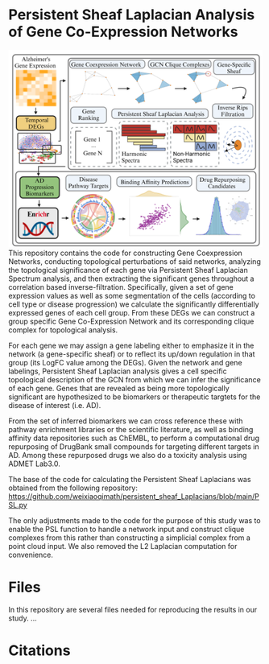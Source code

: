 # Persistent Sheaf Laplacian Analysis of Gene Co-Expression Networks
![Diagram](PSL_flow.png "Workflow Diagram")
This repository contains the code for constructing Gene Coexpression Networks, conducting topological perturbations of said networks, analyzing the topological significance of each gene via Persistent Sheaf Laplacian Spectrum analysis, and then extracting the significant genes throughout a correlation based inverse-filtration. Specifically, given a set of gene expression values as well as some segmentation of the cells (according to cell type or disease progression) we calculate the significantly differentially expressed genes of each cell group. From these DEGs we can construct a group specific Gene Co-Expression Network and its corresponding clique complex for topological analysis. 

For each gene we may assign a gene labeling either to emphasize it in the network (a gene-specific sheaf) or to reflect its up/down regulation in that group (its LogFC value among the DEGs). Given the network and gene labelings, Persistent Sheaf Laplacian analysis gives a cell specific topological description of the GCN from which we can infer the significance of each gene. Genes that are revealed as being more topologically significant are hypothesized to be biomarkers or therapeutic targtets for the disease of interest (i.e. AD). 

From the set of inferred biomarkers we can cross reference these with pathway enrichment libraries or the scientific literature, as well as binding affinity data repositories such as ChEMBL, to perform a computational drug repurposing of DrugBank small compounds for targeting different targets in AD. Among these repurposed drugs we also do a toxicity analysis using ADMET Lab3.0. 

The base of the code for calculating the Persistent Sheaf Laplacians was obtained from the following repository: https://github.com/weixiaoqimath/persistent_sheaf_Laplacians/blob/main/PSL.py

The only adjustments made to the code for the purpose of this study was to enable the PSL function to handle a network input and construct clique complexes from this rather than constructing a simplicial complex from a point cloud input. We also removed the L2 Laplacian computation for convenience. 

# Files 
In this repository are several files needed for reproducing the results in our study. ... 

# Citations

